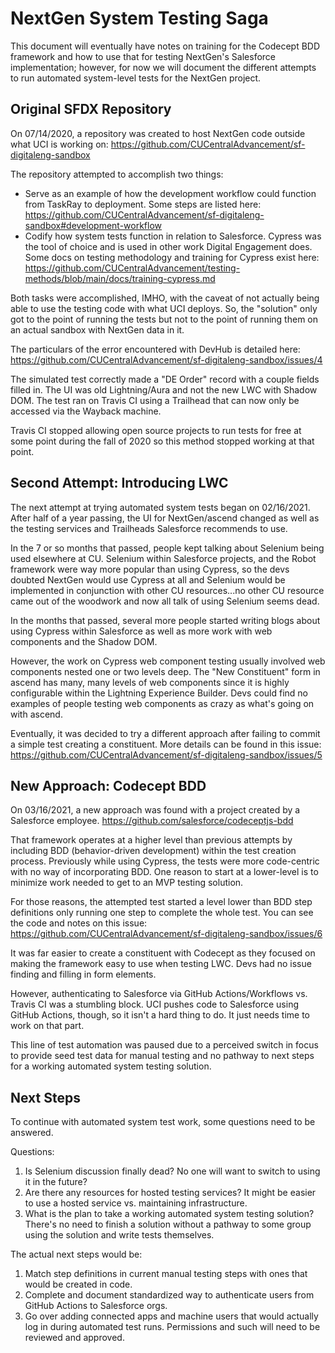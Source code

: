# NextGen System Testing Saga

This document will eventually have notes on training for the Codecept BDD framework and how to 
use that for testing NextGen's Salesforce implementation; however, for now we will document the 
different attempts to run automated system-level tests for the NextGen project.

## Original SFDX Repository

On 07/14/2020, a repository was created to host NextGen code outside what UCI is working on:
https://github.com/CUCentralAdvancement/sf-digitaleng-sandbox

The repository attempted to accomplish two things:

- Serve as an example of how the development workflow could function from TaskRay to deployment. 
  Some steps are listed here: https://github.com/CUCentralAdvancement/sf-digitaleng-sandbox#development-workflow
- Codify how system tests function in relation to Salesforce. Cypress was the tool of choice and 
  is used in other work Digital Engagement does. Some docs on testing methodology and training for 
  Cypress exist here: https://github.com/CUCentralAdvancement/testing-methods/blob/main/docs/training-cypress.md

Both tasks were accomplished, IMHO, with the caveat of not actually being able to use the 
testing code with what UCI deploys. So, the "solution" only got to the point of running the 
tests but not to the point of running them on an actual sandbox with NextGen data in it.

The particulars of the error encountered with DevHub is detailed here:
https://github.com/CUCentralAdvancement/sf-digitaleng-sandbox/issues/4

The simulated test correctly made a "DE Order" record with a couple fields filled in. The UI was 
old Lightning/Aura and not the new LWC with Shadow DOM. The test ran on Travis CI using a 
Trailhead that can now only be accessed via the Wayback machine. 

Travis CI stopped allowing open source projects to run tests for free at some point during the 
fall of 2020 so this method stopped working at that point.

## Second Attempt: Introducing LWC

The next attempt at trying automated system tests began on 02/16/2021. After half of a year 
passing, the UI for NextGen/ascend changed as well as the testing services and Trailheads 
Salesforce recommends to use. 

In the 7 or so months that passed, people kept talking about Selenium being used elsewhere at CU.
Selenium within Salesforce projects, and the Robot framework were way more popular than using 
Cypress, so the devs doubted NextGen would use Cypress at all and Selenium would be implemented 
in conjunction with other CU resources...no other CU resource came out of the woodwork and now 
all talk of using Selenium seems dead.

In the months that passed, several more people started writing blogs about using Cypress within 
Salesforce as well as more work with web components and the Shadow DOM. 

However, the work on Cypress web component testing usually involved web components nested 
one or two levels deep. The "New Constituent" form in ascend has many, many levels of web 
components since it is highly configurable within the Lightning Experience Builder. Devs could 
find no examples of people testing web components as crazy as what's going on with ascend.

Eventually, it was decided to try a different approach after failing to commit a simple test 
creating a constituent. More details can be found in this issue:
https://github.com/CUCentralAdvancement/sf-digitaleng-sandbox/issues/5

## New Approach: Codecept BDD

On 03/16/2021, a new approach was found with a project created by a Salesforce employee.
https://github.com/salesforce/codeceptjs-bdd

That framework operates at a higher level than previous attempts by including BDD 
(behavior-driven development) within the test creation process. Previously while using Cypress, 
the tests were more code-centric with no way of incorporating BDD. One reason to start at a 
lower-level is to minimize work needed to get to an MVP testing solution. 

For those reasons, the attempted test started a level lower than BDD step definitions only 
running one step to complete the whole test. You can see the code and notes on this issue:
https://github.com/CUCentralAdvancement/sf-digitaleng-sandbox/issues/6

It was far easier to create a constituent with Codecept as they focused on making the framework 
easy to use when testing LWC. Devs had no issue finding and filling in form elements.

However, authenticating to Salesforce via GitHub Actions/Workflows vs. Travis CI was a stumbling 
block. UCI pushes code to Salesforce using GitHub Actions, though, so it isn't a hard thing to 
do. It just needs time to work on that part.

This line of test automation was paused due to a perceived switch in focus to provide seed test 
data for manual testing and no pathway to next steps for a working automated system testing 
solution.

## Next Steps

To continue with automated system test work, some questions need to be answered.

Questions:

1. Is Selenium discussion finally dead? No one will want to switch to using it in the future?
1. Are there any resources for hosted testing services? It might be easier to use a hosted 
   service vs. maintaining infrastructure. 
1. What is the plan to take a working automated system testing solution? There's no need to 
   finish a solution without a pathway to some group using the solution and write tests themselves.
   
The actual next steps would be:

1. Match step definitions in current manual testing steps with ones that would be created in code.
1. Complete and document standardized way to authenticate users from GitHub Actions to 
   Salesforce orgs.
1. Go over adding connected apps and machine users that would actually log in during automated 
   test runs. Permissions and such will need to be reviewed and approved.
